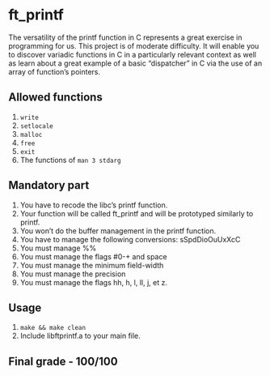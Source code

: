 # ft_printf
The versatility of the printf function in C represents a great exercise in programming for
us. This project is of moderate difficulty. It will enable you to discover variadic functions
in C in a particularly relevant context as well as learn about a great example of a basic
“dispatcher” in C via the use of an array of function’s pointers.

## Allowed functions
1. `write`
2. `setlocale`
3. `malloc`
4. `free`
5. `exit`
6. The functions of `man 3 stdarg`

## Mandatory part
1. You have to recode the libc’s printf function.
2. Your function will be called ft_printf and will be prototyped similarly to printf.
3. You won’t do the buffer management in the printf function.
4. You have to manage the following conversions: sSpdDioOuUxXcC
5. You must manage %%
6. You must manage the flags #0-+ and space
7. You must manage the minimum field-width
8. You must manage the precision
9. You must manage the flags hh, h, l, ll, j, et z.

## Usage
1. `make && make clean`
2. Include libftprintf.a to your main file.

## Final grade - 100/100
